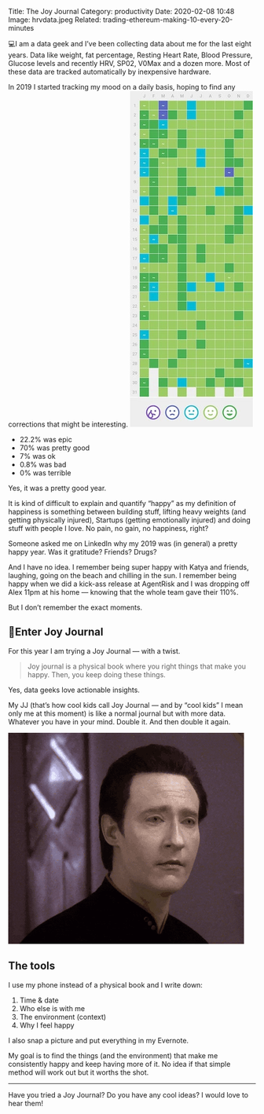 Title: The Joy Journal 
Category: productivity
Date: 2020-02-08 10:48
Image: hrvdata.jpeg
Related: trading-ethereum-making-10-every-20-minutes

💻I am a data geek and I’ve been collecting data about me for the last eight years. Data like weight, fat percentage, Resting Heart Rate, Blood Pressure, Glucose levels and recently HRV, SP02, V0Max and a dozen more. Most of these data are tracked automatically by inexpensive hardware.

In 2019 I started tracking my mood on a daily basis, hoping to find any corrections that might be interesting.
![data is king](/images/hrvdata.jpeg)

- 22.2% was epic
- 70% was pretty good
- 7% was ok
- 0.8% was bad
- 0% was terrible

Yes, it was a pretty good year.

It is kind of difficult to explain and quantify “happy” as my definition of happiness is something between building stuff, lifting heavy weights (and getting physically injured), Startups (getting emotionally injured) and doing stuff with people I love. No pain, no gain, no happiness, right?


Someone asked me on LinkedIn why my 2019 was (in general) a pretty happy year. Was it gratitude? Friends? Drugs?


And I have no idea. I remember being super happy with Katya and friends, laughing, going on the beach and chilling in the sun. I remember being happy when we did a kick-ass release at AgentRisk and I was dropping off Alex 11pm at his home — knowing that the whole team gave their 110%.


But I don’t remember the exact moments.


## 📖Enter Joy Journal

For this year I am trying a Joy Journal — with a twist.


> Joy journal is a physical book where you right things that make you happy. Then, you keep doing these things.

Yes, data geeks love actionable insights.


My JJ (that’s how cool kids call Joy Journal — and by “cool kids” I mean only me at this moment) is like a normal journal but with more data. Whatever you have in your mind. Double it. And then double it again.

![data](/images/dataguy.gif)

## The tools
I use my phone instead of a physical book and I write down:

1. Time & date
2. Who else is with me
3. The environment (context)
4. Why I feel happy

I also snap a picture and put everything in my Evernote.

My goal is to find the things (and the environment) that make me consistently happy and keep having more of it. No idea if that simple method will work out but it worths the shot.

--- 

Have you tried a Joy Journal? Do you have any cool ideas? I would love to hear them!
